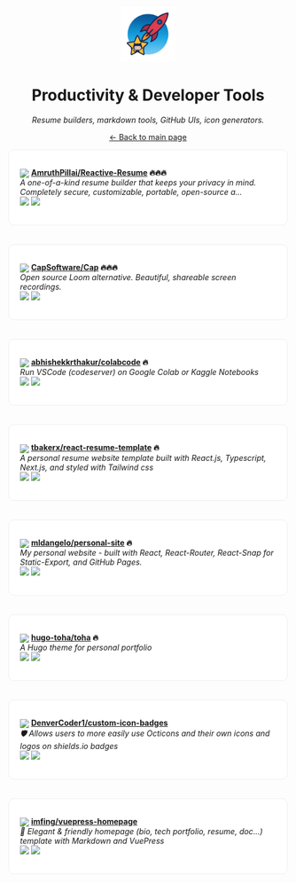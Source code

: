 <p align="center"><img src="../assets/awesome-logo.png" width="100" alt="Awesome Repos"/></p>
<h1 align="center">Productivity & Developer Tools</h1>
<p align="center"><i>Resume builders, markdown tools, GitHub UIs, icon generators.</i></p>

<p align="center"><a href="../README.md">← Back to main page</a></p>

<div align="left" style="border:1px solid #eee; border-radius:10px; padding:18px 20px; background:#fff;">

<img src="https://avatars.githubusercontent.com/u/1134738?v=4" width="32" style="vertical-align:middle;"/> <strong><a href="https://github.com/AmruthPillai/Reactive-Resume">AmruthPillai/Reactive-Resume</a> 🔥🔥🔥</strong><br/>
<em>A one-of-a-kind resume builder that keeps your privacy in mind. Completely secure, customizable, portable, open-source a...</em><br/>
<span>
<a href="https://github.com/AmruthPillai/Reactive-Resume/stargazers"><img src="https://img.shields.io/github/stars/AmruthPillai/Reactive-Resume?style=flat-square&labelColor=343b41"></a>
<a href="https://github.com/AmruthPillai/Reactive-Resume/network/members"><img src="https://img.shields.io/github/forks/AmruthPillai/Reactive-Resume?style=flat-square&labelColor=343b41"></a>
</span>
</div><br><br>

<div align="left" style="border:1px solid #eee; border-radius:10px; padding:18px 20px; background:#fff;">

<img src="https://avatars.githubusercontent.com/u/151241629?v=4" width="32" style="vertical-align:middle;"/> <strong><a href="https://github.com/CapSoftware/Cap">CapSoftware/Cap</a> 🔥🔥🔥</strong><br/>
<em>Open source Loom alternative. Beautiful, shareable screen recordings.</em><br/>
<span>
<a href="https://github.com/CapSoftware/Cap/stargazers"><img src="https://img.shields.io/github/stars/CapSoftware/Cap?style=flat-square&labelColor=343b41"></a>
<a href="https://github.com/CapSoftware/Cap/network/members"><img src="https://img.shields.io/github/forks/CapSoftware/Cap?style=flat-square&labelColor=343b41"></a>
</span>
</div><br><br>

<div align="left" style="border:1px solid #eee; border-radius:10px; padding:18px 20px; background:#fff;">

<img src="https://avatars.githubusercontent.com/u/1183441?v=4" width="32" style="vertical-align:middle;"/> <strong><a href="https://github.com/abhishekkrthakur/colabcode">abhishekkrthakur/colabcode</a> 🔥</strong><br/>
<em>Run VSCode (codeserver) on Google Colab or Kaggle Notebooks</em><br/>
<span>
<a href="https://github.com/abhishekkrthakur/colabcode/stargazers"><img src="https://img.shields.io/github/stars/abhishekkrthakur/colabcode?style=flat-square&labelColor=343b41"></a>
<a href="https://github.com/abhishekkrthakur/colabcode/network/members"><img src="https://img.shields.io/github/forks/abhishekkrthakur/colabcode?style=flat-square&labelColor=343b41"></a>
</span>
</div><br><br>

<div align="left" style="border:1px solid #eee; border-radius:10px; padding:18px 20px; background:#fff;">

<img src="https://avatars.githubusercontent.com/u/22460757?v=4" width="32" style="vertical-align:middle;"/> <strong><a href="https://github.com/tbakerx/react-resume-template">tbakerx/react-resume-template</a> 🔥</strong><br/>
<em>A personal resume website template built with React.js, Typescript, Next.js, and styled with Tailwind css</em><br/>
<span>
<a href="https://github.com/tbakerx/react-resume-template/stargazers"><img src="https://img.shields.io/github/stars/tbakerx/react-resume-template?style=flat-square&labelColor=343b41"></a>
<a href="https://github.com/tbakerx/react-resume-template/network/members"><img src="https://img.shields.io/github/forks/tbakerx/react-resume-template?style=flat-square&labelColor=343b41"></a>
</span>
</div><br><br>

<div align="left" style="border:1px solid #eee; border-radius:10px; padding:18px 20px; background:#fff;">

<img src="https://avatars.githubusercontent.com/u/7235481?v=4" width="32" style="vertical-align:middle;"/> <strong><a href="https://github.com/mldangelo/personal-site">mldangelo/personal-site</a> 🔥</strong><br/>
<em>My personal website - built with React, React-Router, React-Snap for Static-Export, and GitHub Pages.</em><br/>
<span>
<a href="https://github.com/mldangelo/personal-site/stargazers"><img src="https://img.shields.io/github/stars/mldangelo/personal-site?style=flat-square&labelColor=343b41"></a>
<a href="https://github.com/mldangelo/personal-site/network/members"><img src="https://img.shields.io/github/forks/mldangelo/personal-site?style=flat-square&labelColor=343b41"></a>
</span>
</div><br><br>

<div align="left" style="border:1px solid #eee; border-radius:10px; padding:18px 20px; background:#fff;">

<img src="https://avatars.githubusercontent.com/u/73735083?v=4" width="32" style="vertical-align:middle;"/> <strong><a href="https://github.com/hugo-toha/toha">hugo-toha/toha</a> 🔥</strong><br/>
<em>A Hugo theme for personal portfolio</em><br/>
<span>
<a href="https://github.com/hugo-toha/toha/stargazers"><img src="https://img.shields.io/github/stars/hugo-toha/toha?style=flat-square&labelColor=343b41"></a>
<a href="https://github.com/hugo-toha/toha/network/members"><img src="https://img.shields.io/github/forks/hugo-toha/toha?style=flat-square&labelColor=343b41"></a>
</span>
</div><br><br>

<div align="left" style="border:1px solid #eee; border-radius:10px; padding:18px 20px; background:#fff;">

<img src="https://avatars.githubusercontent.com/u/20955511?v=4" width="32" style="vertical-align:middle;"/> <strong><a href="https://github.com/DenverCoder1/custom-icon-badges">DenverCoder1/custom-icon-badges</a> </strong><br/>
<em>🛡 Allows users to more easily use Octicons and their own icons and logos on shields.io badges</em><br/>
<span>
<a href="https://github.com/DenverCoder1/custom-icon-badges/stargazers"><img src="https://img.shields.io/github/stars/DenverCoder1/custom-icon-badges?style=flat-square&labelColor=343b41"></a>
<a href="https://github.com/DenverCoder1/custom-icon-badges/network/members"><img src="https://img.shields.io/github/forks/DenverCoder1/custom-icon-badges?style=flat-square&labelColor=343b41"></a>
</span>
</div><br><br>

<div align="left" style="border:1px solid #eee; border-radius:10px; padding:18px 20px; background:#fff;">

<img src="https://avatars.githubusercontent.com/u/5097752?v=4" width="32" style="vertical-align:middle;"/> <strong><a href="https://github.com/imfing/vuepress-homepage">imfing/vuepress-homepage</a> </strong><br/>
<em>:page_facing_up: Elegant & friendly homepage (bio, tech portfolio, resume, doc...) template with Markdown and VuePress</em><br/>
<span>
<a href="https://github.com/imfing/vuepress-homepage/stargazers"><img src="https://img.shields.io/github/stars/imfing/vuepress-homepage?style=flat-square&labelColor=343b41"></a>
<a href="https://github.com/imfing/vuepress-homepage/network/members"><img src="https://img.shields.io/github/forks/imfing/vuepress-homepage?style=flat-square&labelColor=343b41"></a>
</span>
</div><br><br>

